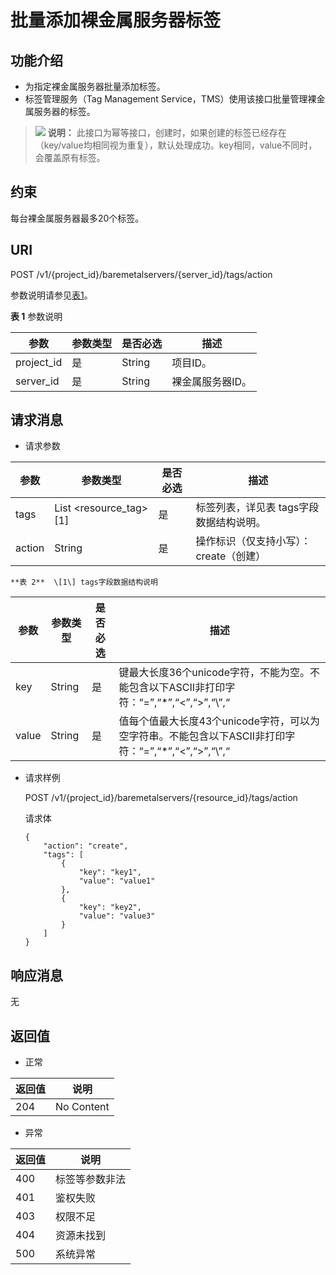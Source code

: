 # 批量添加裸金属服务器标签<a name="bms_api_0642"></a>

## 功能介绍<a name="zh-cn_topic_0165479706_section544874617170"></a>

-   为指定裸金属服务器批量添加标签。
-   标签管理服务（Tag Management Service，TMS）使用该接口批量管理裸金属服务器的标签。

>![](public_sys-resources/icon-note.gif) **说明：** 
>此接口为幂等接口，创建时，如果创建的标签已经存在（key/value均相同视为重复），默认处理成功。key相同，value不同时，会覆盖原有标签。

## 约束<a name="zh-cn_topic_0165479706_section1645714468175"></a>

每台裸金属服务器最多20个标签。

## URI<a name="zh-cn_topic_0165479706_section184591246151713"></a>

POST /v1/\{project\_id\}/baremetalservers/\{server\_id\}/tags/action

参数说明请参见[表1](#zh-cn_topic_0165479706_table18834152212910)。

**表 1**  参数说明

|参数|参数类型|是否必选|描述|
|--|--|--|--|
|project_id|是|String|项目ID。|
|server_id|是|String|裸金属服务器ID。|


## 请求消息<a name="zh-cn_topic_0165479706_section1950074613171"></a>

-   请求参数

|参数|参数类型|是否必选|描述|
|--|--|--|--|
|tags|List <resource_tag>[1]|是|标签列表，详见表 tags字段数据结构说明。|
|action|String|是|操作标识（仅支持小写）：create（创建）|


    **表 2**  \[1\] tags字段数据结构说明

|参数|参数类型|是否必选|描述|
|--|--|--|--|
|key|String|是|键最大长度36个unicode字符，不能为空。不能包含以下ASCII非打印字符：“=”,“*”,“<”,“>”,“\”,“|”,“/”,“,”同一资源的key值不能重复。|
|value|String|是|值每个值最大长度43个unicode字符，可以为空字符串。不能包含以下ASCII非打印字符：“=”,“*”,“<”,“>”,“\”,“|”,“/”,“,”|



-   请求样例

    POST /v1/\{project\_id\}/baremetalservers/\{resource\_id\}/tags/action

    请求体

    ```
    {
        "action": "create",
        "tags": [
            {
                "key": "key1",
                "value": "value1"
            },
            {
                "key": "key2",
                "value": "value3"
            }
        ]
    }
    ```


## 响应消息<a name="zh-cn_topic_0165479706_section125361846151714"></a>

无

## 返回值<a name="zh-cn_topic_0165479706_section11536134619170"></a>

-   正常

|返回值|说明|
|--|--|
|204|No Content|



-   异常

|返回值|说明|
|--|--|
|400|标签等参数非法|
|401|鉴权失败|
|403|权限不足|
|404|资源未找到|
|500|系统异常|



